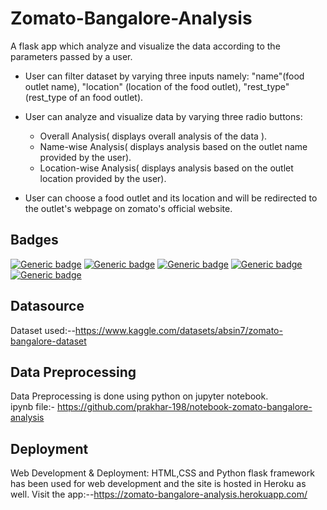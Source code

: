 
# Zomato-Bangalore-Analysis

A flask app  which analyze and visualize the data according to the parameters passed by a user.

- User can filter dataset by varying three inputs namely: "name"(food outlet name), "location" (location of the food outlet), "rest_type" (rest_type of an food outlet).

- User can analyze and visualize data by varying three radio buttons:     
  - Overall Analysis( displays overall analysis of the data ).
  - Name-wise Analysis( displays analysis based on the outlet name provided by the user).
  - Location-wise Analysis( displays analysis based on the outlet location provided by the user).
- User can choose a food outlet and its location and will be redirected to the outlet's webpage on zomato's official website. 
    


## Badges

[![Generic badge](https://img.shields.io/badge/build_with-python-yellow.svg)](https://en.wikipedia.org/wiki/Python_(programming_language))
[![Generic badge](https://img.shields.io/badge/-HTML-orange.svg)](https://en.wikipedia.org/wiki/HTML)
[![Generic badge](https://img.shields.io/badge/-CSS-blue.svg)](https://en.wikipedia.org/wiki/CSS)
[![Generic badge](https://img.shields.io/badge/using-flask-green.svg)](https://en.wikipedia.org/wiki/Flask_(web_framework))
[![Generic badge](https://img.shields.io/badge/deployed_in-heroku-7f03fc.svg)](https://en.wikipedia.org/wiki/Heroku)

## Datasource
Dataset used:--https://www.kaggle.com/datasets/absin7/zomato-bangalore-dataset




## Data Preprocessing
Data Preprocessing is done using python on jupyter notebook.  
ipynb file:- https://github.com/prakhar-198/notebook-zomato-bangalore-analysis

## Deployment

Web Development & Deployment: HTML,CSS and Python flask framework has been used for web development and the site is hosted in Heroku as well.
Visit the app:--https://zomato-bangalore-analysis.herokuapp.com/
